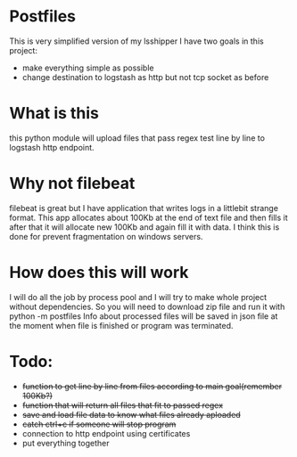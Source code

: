 # Postfiles
This is very simplified version of my lsshipper 
I have two goals in this project:
* make everything simple as possible
* change destination to logstash as http but not tcp socket as before


# What is this
this python module will upload files that pass regex test line by line to logstash http endpoint. 

# Why not filebeat
filebeat is great but I have application that writes logs in a littlebit strange format. This app allocates 
about 100Kb at the end of text file and then fills it after that it will allocate new 100Kb and again fill it with data. 
I think this is done for prevent fragmentation on windows servers. 

# How does this will work
I will do all the job by process pool and I will try to make whole project without dependencies. So you will need to download zip file and run it with python -m postfiles 
Info about processed files will be saved in json file at the moment when file is finished or program was terminated. 

# Todo:
* ~~function to get line by line from files according to main goal(remember 100Kb?)~~
* ~~function that will return all files that fit to passed regex~~
* ~~save and load file data to know what files already aploaded~~
* ~~catch ctrl+c if someone will stop program~~
* connection to http endpoint using certificates
* put everything together
